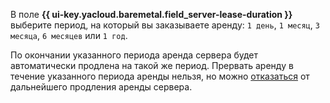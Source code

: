 В поле **{{ ui-key.yacloud.baremetal.field_server-lease-duration }}** выберите период, на который вы заказываете аренду: `1 день`, `1 месяц`, `3 месяца`, `6 месяцев` или `1 год`.

По окончании указанного периода аренда сервера будет автоматически продлена на такой же период. Прервать аренду в течение указанного периода аренды нельзя, но можно [отказаться](../../../baremetal/operations/servers/server-lease-cancel.md) от дальнейшего продления аренды сервера.